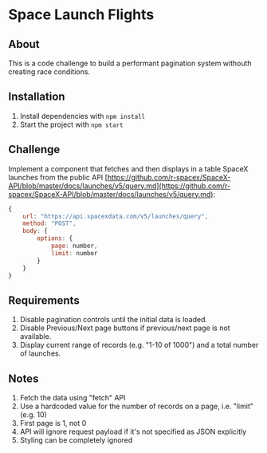 # Space Launch Flights

## About

This is a code challenge to build a performant pagination system withouth creating race conditions.

## Installation

1. Install dependencies with `npm install`
1. Start the project with `npm start`

## Challenge

Implement a component that fetches and then displays in a table
SpaceX launches from the public API [https://github.com/r-spacex/SpaceX-API/blob/master/docs/launches/v5/query.md](https://github.com/r-spacex/SpaceX-API/blob/master/docs/launches/v5/query.md):

```js
{
    url: "https://api.spacexdata.com/v5/launches/query",
    method: "POST",
    body: {
        options: {
            page: number,
            limit: number
        }
    }
}
```

## Requirements

1. Disable pagination controls until the initial data is loaded.
1. Disable Previous/Next page buttons if previous/next page is not available.
1. Display current range of records (e.g. "1-10 of 1000") and a total number of launches.

## Notes

1. Fetch the data using "fetch" API
1. Use a hardcoded value for the number of records on a page, i.e. "limit" (e.g. 10)
1. First page is 1, not 0
1. API will ignore request payload if it's not specified as JSON explicitly
1. Styling can be completely ignored
